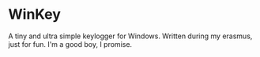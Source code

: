 # WinKey

A tiny and ultra simple keylogger for Windows. Written during my erasmus, just for fun. I'm a good boy, I promise.

